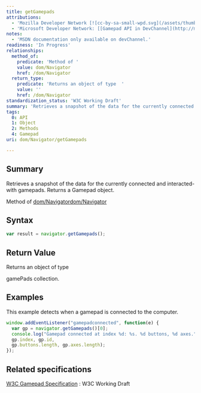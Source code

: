 ```yaml
---
title: getGamepads
attributions:
  - 'Mozilla Developer Network [![cc-by-sa-small-wpd.svg](/assets/thumb/8/8c/cc-by-sa-small-wpd.svg/120px-cc-by-sa-small-wpd.svg.png)](http://creativecommons.org/licenses/by-sa/3.0/us/): [[navigator.getGamepads method](https://developer.mozilla.org/en-US/docs/Web/API/Navigator.getGamepads) Article]'
  - 'Microsoft Developer Network: [[Gamepad API in DevChannel](http://msdn.microsoft.com/en-us/library/ie/dn753843(v=vs.85).aspx) Article]'
notes:
  - 'MSDN documentation only available on devChannel.'
readiness: 'In Progress'
relationships:
  method_of:
    predicate: 'Method of '
    value: dom/Navigator
    href: /dom/Navigator
  return_type:
    predicate: 'Returns an object of type  '
    value: ''
    href: /dom/Navigator
standardization_status: 'W3C Working Draft'
summary: 'Retrieves a snapshot of the data for the currently connected and interacted-with gamepads. Returns a Gamepad object.'
tags:
  0: API
  1: Object
  2: Methods
  4: Gamepad
uri: dom/Navigator/getGamepads

---
```

## Summary

Retrieves a snapshot of the data for the currently connected and interacted-with gamepads. Returns a Gamepad object.

Method of [dom/Navigator](/dom/Navigator)[dom/Navigator](/dom/Navigator)

## Syntax

``` js
var result = navigator.getGamepads();
```

## Return Value

Returns an object of type

gamePads collection.

## Examples

This example detects when a gamepad is connected to the computer.

``` js
window.addEventListener("gamepadconnected", function(e) {
  var gp = navigator.getGamepads()[0];
  console.log("Gamepad connected at index %d: %s. %d buttons, %d axes.",
  gp.index, gp.id,
  gp.buttons.length, gp.axes.length);
});
```

## Related specifications

[W3C Gamepad Specification](https://dvcs.w3.org/hg/gamepad/raw-file/default/gamepad.html)
:   W3C Working Draft
